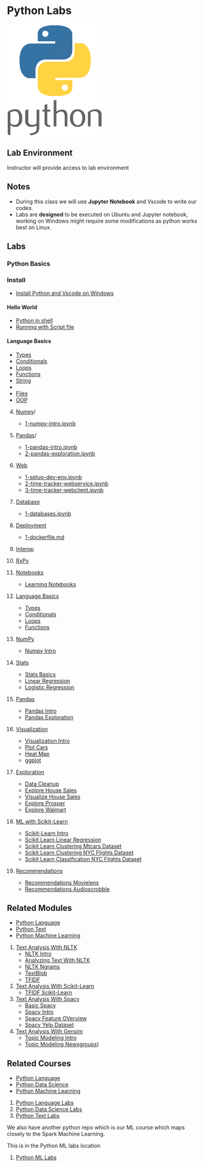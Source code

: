 <link rel='stylesheet' href='assets/css/main.css'/>

# Python Labs

![](assets/images/Python-Symbol.png)

## Lab Environment

Instructor will provide access to lab environment

## Notes

* During this class we will use **Jupyter Notebook** and Vscode to write our codes.
* Labs are **designed** to be executed on Ubuntu and Jupyter notebook, working on Windows might require some modifications as python works best on Linux.

## Labs

### Python Basics

### Install

* [Install Python and Vscode on Windows](setup/vscode-python-windows-install.md)

#### Hello World

* [Python in shell](helloworld/REPL.md)
* [Running with Script file](helloworld/Script.md)

#### Language Basics

* [Types](languageBasics/types.ipynb)
* [Conditionals](languageBasics/conditionals.ipynb)
* [Loops](languageBasics/loops.ipynb)
* [Functions](languageBasics/functions.ipynb)
* [String](languageBasics/string.ipynb)
* 
* [Files](languageBasics/3.6-files.md)
* [OOP](languageBasics/7-oop.md)

4. [Numpy](archive/numpy)/

    * [1-numpy-intro.ipynb](archive/numpy/1-numpy-intro.ipynb)
5. [Pandas](pandas)/

    * [1-pandas-intro.ipynb](archive/numpy/1-pandas-intro.ipynb)
    * [2-pandas-exploration.ipynb](archive/numpy/2-pandas-exploration.ipynb)
6. [Web](web/)

    * [1-setup-dev-env.ipynb](web/6.1-setup-dev-env.ipynb)
    * [2-time-tracker-webservice.ipynb](web/6.2-time-tracker-webservice.ipynb)
    * [3-time-tracker-webclient.ipynb](web/6.3-time-tracker-webclient.ipynb)
7. [Database](database/)

    * [1-databases.ipynb](database/7.1-databases.ipynb)
8. [Deployment](deployment/)

    * [1-dockerfile.md](deployment/8.1-dockerfile.md)
9. [Interop](interop/)
10. [RxPy](rxpy/)
11. [Notebooks](notebooks/)

    * [Learning Notebooks](notebooks/2.2-learning-jupyter.ipynb)
12. [Language Basics](languageBasics/)

    * [Types](languageBasics/3.1-types.ipynb)
    * [Conditionals](languageBasics/3.2-conditionals.ipynb)
    * [Loops](languageBasics/3.3-loops.ipynb)
    * [Functions](languageBasics/3.4-functions.ipynb)
13. [NumPy](archive/numpy/)

    * [Numpy Intro](archive/numpy/1-numpy-intro.ipynb)
14. [Stats](stats/)

    * [Stats Basics](stats/1-stats-basics.ipynb)
    * [Linear Regression](stats/2-lr.ipynb)
    * [Logistic Regression](stats/3-logit.ipynb)
15. [Pandas](pandas/)

    * [Pandas Intro](pandas/1-pandas-intro.ipynb)
    * [Pandas Exploration](pandas/2-pandas-exploration.ipynb)
16. [Visualization](visualization/)

    * [Visualization Intro](visualization/1-viz-intro.ipynb)
    * [Plot Cars](visualization/2-plot-cars.ipynb)
    * [Heat Map](visualization/3-heatmap.ipynb)
    * [ggplot](visualization/4-ggplot.ipynb)
17. [Exploration](exploration/)

    * [Data Cleanup](exploration/1-data-cleanup.ipynb)
    * [Explore House Sales](exploration/2-explore-house-sales.ipynb)
    * [Visualize House Sales](exploration/3-visualize-house-sales.ipynb)
    * [Explore Prosper](exploration/4-explore-prosper.ipynb)
    * [Explore Walmart](exploration/5-explore-walmart.ipynb)
18. [ML with Scikit-Learn](sklearn/)

    * [Scikit-Learn Intro](sklearn/1-sklearn-intro.ipynb)
    * [Scikit Learn Linear Regression](sklearn/2-sklearn-lr.ipynb)
    * [Scikit Learn Clustering Mtcars Dataset](sklearn/3-sklearn-cluster-mtcars.ipynb)
    * [Scikit Learn Clustering NYC Flights Dataset](sklearn/4-sklearn-cluster-nycflights.ipynb)
    * [Scikit Learn Classification NYC Flights Dataset](sklearn/5-sklearn-classify-nycflights.ipynb)
19. [Recommendations](recs/)

    * [Recommendations Movielens](recs/6-recs-movielens.ipynb)
    * [Recommendations Audioscrobble](recs/7-recs-audios.ipynb)

## Related Modules

* [Python Language](./Python-Language.md)
* [Python Text](./Python-Text.md)
* [Python Machine Learning](http://www.github.com/elephantscale/ml-labs-python/README.md)

1. [Text Analysis With NLTK](./text-nltk/)
    * [NLTK Intro](text-nltk/1-nltk-intro.ipynb)
    * [Analyzing Text With NLTK](text-nltk/2-analyzing-text-with-nltk.ipynb)
    * [NLTK Ngrams](text-nltk/3-ngrams.ipynb)
    * [TextBlob](text-nltk/4-textblob.ipynb)
    * [TFIDF](text-nltk/5-tf-idf-intro.ipynb)
2. [Text Analysis With Scikit-Learn](./text-sklearn)
    * [TFIDF Scikit-Learn](text-sklearn/6-tf-idf-with-scikit-learn.ipynb)
3. [Text Analysis With Spacy](./text-sklearn)
    * [Basic Spacy](text-spacy/Basic_Spacy.ipynb)
    * [Spacy Intro](text-spacy/1-spacy-intro.ipynb)
    * [Spacy Feature OVerview](text-spacy/spacy-feature-overview.ipynb)
    * [Spacy Yelp Dataset](text-spacy/spacy-yelp.ipynb)
4. [Text Analysis With Gensim](./text-gensim)
    * [Topic Modeling Intro](text-gensim/7-gensim-intro.ipynb)
    * [Topic Modeling Newsgroups](text-gensim/8-gensim-newsgroups.ipynb))

## Related Courses

* [Python Language](./Python-Language.md)
* [Python Data Science](./Python-Data-Science.md)
* [Python Machine Learning](http://www.github.com/elephantscale/ml-labs-python/README.md)

1. [Python Language Labs](./Python-Language.md)
2. [Python Data Science Labs](./Python-Data-Science.md)
3. [Python Text Labs](./Python-Text.md)

We also have another python repo which is our ML course which maps closely to the Spark Machine Learning.

This is in the Python ML labs location

1. [Python ML Labs](https://github.com/elephantscale/ml-labs-python/blob/master/README.md)
